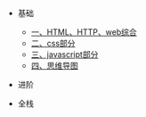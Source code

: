 * 基础

  * [一、HTML、HTTP、web综合](README.md)
  * [二、css部分](css.md)
  * [三、javascript部分](javascript.md)
  * [四、思维导图](javascript思维导图.md)
  

* 进阶

  

* 全栈

  

